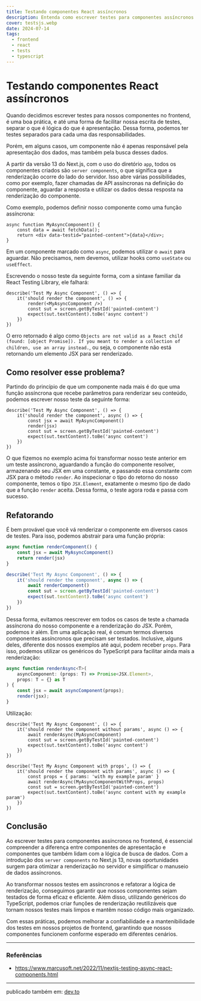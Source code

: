 ```yaml
---
title: Testando componentes React assíncronos
description: Entenda como escrever testes para componentes assíncronos no frontend, especialmente com server components no Next.js 13.
cover: testsjs.webp
date: 2024-07-14
tags:
  - frontend
  - react
  - tests
  - typescript
---
```


# Testando componentes React assíncronos

Quando decidimos escrever testes para nossos componentes no frontend, é uma boa prática, e até uma forma de facilitar nossa escrita de testes, separar o que é lógica do que é apresentação. Dessa forma, podemos ter testes separados para cada uma das responsabilidades.

Porém, em alguns casos, um componente não é apenas responsável pela apresentação dos dados, mas também pela busca desses dados.

A partir da versão 13 do Next.js, com o uso do diretório `app`, todos os componentes criados são `server components`, o que significa que a renderização ocorre do lado do servidor. Isso abre várias possibilidades, como por exemplo, fazer chamadas de API assíncronas na definição do componente, aguardar a resposta e utilizar os dados dessa resposta na renderização do componente.

Como exemplo, podemos definir nosso componente como uma função assíncrona:

```tsx
async function MyAsyncComponent() { 
	const data = await fetchData(); 
	return <div data-testid="painted-content">{data}</div>; 
}
```
Em um componente marcado como `async`, podemos utilizar o `await` para aguardar. Não precisamos, nem devemos, utilizar hooks como `useState` ou `useEffect`.

Escrevendo o nosso teste da seguinte forma, com a sintaxe familiar da React Testing Library, ele falhará:
```tsx
describe('Test My Async Component', () => {
	it('should render the component', () => {
		render(<MyAsyncComponent />)
		const sut = screen.getByTestId('painted-content')
		expect(sut.textContent).toBe('async content')
	})
})
```

O erro retornado é algo como `Objects are not valid as a React child (found: [object Promise]). If you meant to render a collection of children, use an array instead.`, ou seja, o componente não está retornando um elemento JSX para ser renderizado.

## Como resolver esse problema?

Partindo do princípio de que um componente nada mais é do que uma função assíncrona que recebe parâmetros para renderizar seu conteúdo, podemos escrever nosso teste da seguinte forma:
```tsx
describe('Test My Async Component', () => {
	it('should render the component', async () => {
		const jsx = await MyAsyncComponent()
		render(jsx)
		const sut = screen.getByTestId('painted-content')
		expect(sut.textContent).toBe('async content')
	})
})
```

O que fizemos no exemplo acima foi transformar nosso teste anterior em um teste assíncrono, aguardando a função do componente resolver, armazenando seu JSX em uma constante, e passando essa constante com JSX para o método `render`. Ao inspecionar o tipo do retorno do nosso componente, temos o tipo `JSX.Element`, exatamente o mesmo tipo de dado que a função `render` aceita. Dessa forma, o teste agora roda e passa com sucesso.

## Refatorando

É bem provável que você vá renderizar o componente em diversos casos de testes. Para isso, podemos abstrair para uma função própria:
```ts
async function renderComponent() {
	const jsx = await MyAsyncComponent()
	return render(jsx)
}

describe('Test My Async Component', () => {
	it('should render the component', async () => {
		await renderComponent()
		const sut = screen.getByTestId('painted-content')
		expect(sut.textContent).toBe('async content')
	})
})
```


Dessa forma, evitamos reescrever em todos os casos de teste a chamada assíncrona do nosso componente e a renderização do JSX. Porém, podemos ir além. Em uma aplicação real, é comum termos diversos componentes assíncronos que precisam ser testados. Inclusive, alguns deles, diferente dos nossos exemplos até aqui, podem receber `props`. Para isso, podemos utilizar os genéricos do TypeScript para facilitar ainda mais a renderização:

```ts
async function renderAsync<T>(
	asyncComponent: (props: T) => Promise<JSX.Element>,
	props: T = {} as T
) {
	const jsx = await asyncComponent(props);
	render(jsx);
}
```


Utilização:
```tsx
describe('Test My Async Component', () => {
	it('should render the component without params', async () => {
		await renderAsync(MyAsyncComponent)
		const sut = screen.getByTestId('painted-content')
		expect(sut.textContent).toBe('async content')
	})
})

describe('Test My Async Component with props', () => {
	it('should render the component with params', async () => {
		const props = { params: 'with my example param' }
		await renderAsync(MyAsyncComponentWithProps, props)
		const sut = screen.getByTestId('painted-content')
		expect(sut.textContent).toBe('async content with my example param')
	})
})
```

## Conclusão

Ao escrever testes para componentes assíncronos no frontend, é essencial compreender a diferença entre componentes de apresentação e componentes que também lidam com a lógica de busca de dados. Com a introdução dos `server components` no Next.js 13, novas oportunidades surgem para otimizar a renderização no servidor e simplificar o manuseio de dados assíncronos.

Ao transformar nossos testes em assíncronos e refatorar a lógica de renderização, conseguimos garantir que nossos componentes sejam testados de forma eficaz e eficiente. Além disso, utilizando genéricos do TypeScript, podemos criar funções de renderização reutilizáveis que tornam nossos testes mais limpos e mantêm nosso código mais organizado.

Com essas práticas, podemos melhorar a confiabilidade e a mantenibilidade dos testes em nossos projetos de frontend, garantindo que nossos componentes funcionem conforme esperado em diferentes cenários.

---
### Referências
- https://www.marcusoft.net/2022/11/nextjs-testing-async-react-components.html

---

publicado também em: [dev.to](https://dev.to/christiantld/testando-componentes-react-assincronos-h23)
```